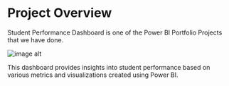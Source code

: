 # Project Overview

Student Performance Dashboard is one of the Power BI Portfolio Projects that we have done.

![image alt](https://raw.githubusercontent.com/Sujan17-dulal/PowerBI-Portfolio-Project/main/dashboard.png)

This dashboard provides insights into student performance based on various metrics and visualizations created using Power BI.
